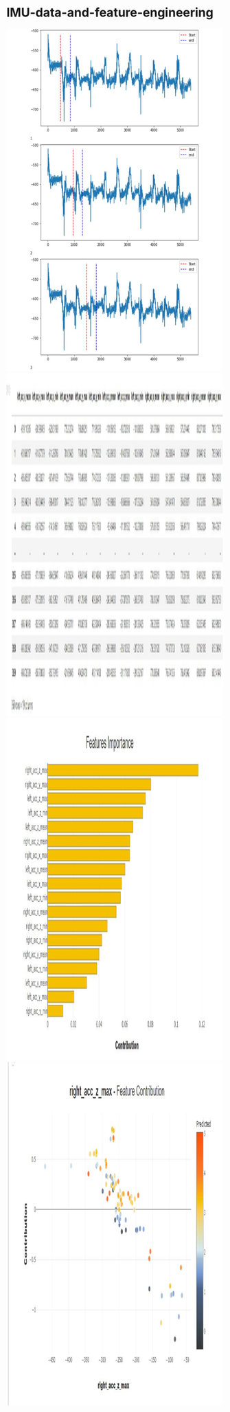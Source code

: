 # IMU-data-and-feature-engineering

<img width="800" height="800" src="https://github.com/MachineLs/IMU-data-and-feature-engineering/blob/main/img/1.jpg"/>
<img width="800" height="800" src="https://github.com/MachineLs/IMU-data-and-feature-engineering/blob/main/img/4.jpg"/>
<img width="800" height="800" src="https://github.com/MachineLs/IMU-data-and-feature-engineering/blob/main/img/2.jpg"/>
<img width="800" height="800" src="https://github.com/MachineLs/IMU-data-and-feature-engineering/blob/main/img/3.jpg"/>
